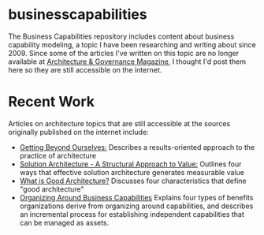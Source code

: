 # businesscapabilities

The Business Capabilities repository includes content about business capability modeling, a topic I have been researching and writing about since 2009.  Since some of the articles I've written on this topic are no longer available at [Architecture & Governance Magazine](http://architectureandgovernance.com/), I thought I'd post them here so they are still accessible on the internet.

# Recent Work

Articles on architecture topics that are still accessible at the sources originally published on the internet include:

* [Getting Beyond Ourselves:](https://bit.ly/3yPFWbI) Describes a results-oriented approach to the practice of architecture
* [Solution Architecture - A Structural Approach to Value:](https://bit.ly/3afG7mQ) Outlines four ways that effective solution architecture generates measurable value
* [What is Good Architecture?](https://bit.ly/3z2L7DA) Discusses four characteristics that define "good architecture"
* [Organizing Around Business Capabilities](https://bit.ly/47JrPnt) Explains four types of benefits organizations derive from organizing around capabilities, and describes an incremental process for establishing independent capabilities that can be managed as assets.  
